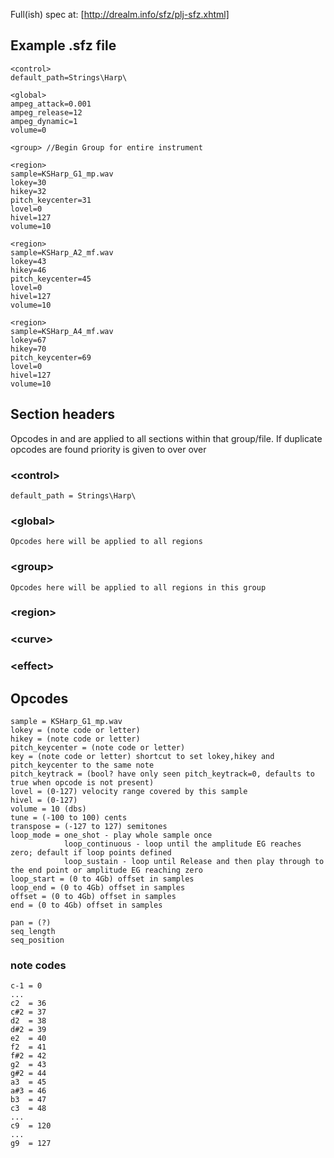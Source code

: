 Full(ish) spec at: [http://drealm.info/sfz/plj-sfz.xhtml]

## Example .sfz file

    <control>
    default_path=Strings\Harp\

    <global>
    ampeg_attack=0.001
    ampeg_release=12
    ampeg_dynamic=1
    volume=0

    <group> //Begin Group for entire instrument

    <region>
    sample=KSHarp_G1_mp.wav
    lokey=30
    hikey=32
    pitch_keycenter=31
    lovel=0
    hivel=127
    volume=10

    <region>
    sample=KSHarp_A2_mf.wav
    lokey=43
    hikey=46
    pitch_keycenter=45
    lovel=0
    hivel=127
    volume=10

    <region>
    sample=KSHarp_A4_mf.wav
    lokey=67
    hikey=70
    pitch_keycenter=69
    lovel=0
    hivel=127
    volume=10


## Section headers

Opcodes in <global> and <group> are applied to all <region> sections within that group/file. If duplicate opcodes are found priority is given to <region> over <group> over <global>

### \<control>
    default_path = Strings\Harp\

### \<global>
    Opcodes here will be applied to all regions

### \<group>
    Opcodes here will be applied to all regions in this group

### \<region>


### \<curve>
### \<effect>


## Opcodes
    sample = KSHarp_G1_mp.wav
    lokey = (note code or letter)
    hikey = (note code or letter)
    pitch_keycenter = (note code or letter)
    key = (note code or letter) shortcut to set lokey,hikey and pitch_keycenter to the same note
    pitch_keytrack = (bool? have only seen pitch_keytrack=0, defaults to true when opcode is not present)
    lovel = (0-127) velocity range covered by this sample
    hivel = (0-127)
    volume = 10 (dbs)
    tune = (-100 to 100) cents
    transpose = (-127 to 127) semitones
    loop_mode = one_shot - play whole sample once
                loop_continuous - loop until the amplitude EG reaches zero; default if loop points defined
                loop_sustain - loop until Release and then play through to the end point or amplitude EG reaching zero
    loop_start = (0 to 4Gb) offset in samples
    loop_end = (0 to 4Gb) offset in samples
    offset = (0 to 4Gb) offset in samples
    end = (0 to 4Gb) offset in samples

    pan = (?)
    seq_length
    seq_position

### note codes
    c-1 = 0
    ...
    c2  = 36
    c#2 = 37
    d2  = 38
    d#2 = 39
    e2  = 40
    f2  = 41
    f#2 = 42
    g2  = 43
    g#2 = 44
    a3  = 45
    a#3 = 46
    b3  = 47
    c3  = 48
    ...
    c9  = 120
    ...
    g9  = 127

